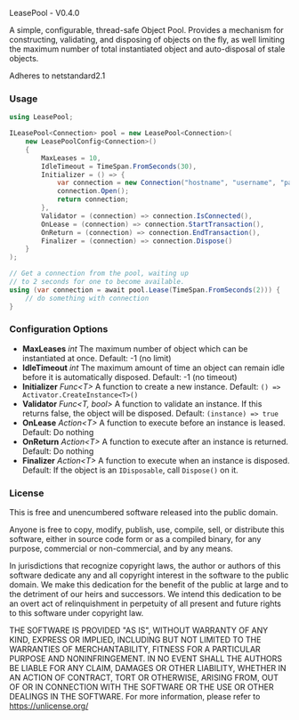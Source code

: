 ﻿LeasePool - V0.4.0

A simple, configurable, thread-safe Object Pool. Provides a mechanism for constructing, validating, and disposing of objects on the fly, as well limiting the maximum number of total instantiated object and auto-disposal of stale objects.

Adheres to netstandard2.1

### Usage

```c#
using LeasePool;

ILeasePool<Connection> pool = new LeasePool<Connection>(
    new LeasePoolConfig<Connection>()
    {
        MaxLeases = 10,
        IdleTimeout = TimeSpan.FromSeconds(30),
        Initializer = () => { 
            var connection = new Connection("hostname", "username", "password");
            connection.Open();
            return connection;
        },
        Validator = (connection) => connection.IsConnected(),
        OnLease = (connection) => connection.StartTransaction(),
        OnReturn = (connection) => connection.EndTransaction(),
        Finalizer = (connection) => connection.Dispose()
    }
);

// Get a connection from the pool, waiting up 
// to 2 seconds for one to become available.
using (var connection = await pool.Lease(TimeSpan.FromSeconds(2))) {
    // do something with connection
}
```

### Configuration Options

- **MaxLeases** *int* The maximum number of object which can be instantiated at once. Default: -1 (no limit) 
- **IdleTimeout** *int* The maximum amount of time an object can remain idle before it is automatically disposed. Default: -1 (no timeout)
- **Initializer** *Func&lt;T&gt;* A function to create a new instance. Default: `() => Activator.CreateInstance<T>()`
- **Validator** *Func&lt;T, bool&gt;* A function to validate an instance. If this returns false, the object will be disposed. Default: `(instance) => true`
- **OnLease** *Action&lt;T&gt;* A function to execute before an instance is leased. Default: Do nothing
- **OnReturn** *Action&lt;T&gt;* A function to execute after an instance is returned. Default: Do nothing
- **Finalizer** *Action&lt;T&gt;* A function to execute when an instance is disposed. Default: If the object is an `IDisposable`, call `Dispose()` on it.

### License

This is free and unencumbered software released into the public domain.

Anyone is free to copy, modify, publish, use, compile, sell, or distribute this software, either in source code form or as a compiled binary, for any purpose, commercial or non-commercial, and by any means.

In jurisdictions that recognize copyright laws, the author or authors of this software dedicate any and all copyright interest in the software to the public domain. We make this dedication for the benefit of the public at large and to the detriment of our heirs and successors. We intend this dedication to be an overt act of relinquishment in perpetuity of all present and future rights to this software under copyright law.

THE SOFTWARE IS PROVIDED "AS IS", WITHOUT WARRANTY OF ANY KIND, EXPRESS OR IMPLIED, INCLUDING BUT NOT LIMITED TO THE WARRANTIES OF MERCHANTABILITY, FITNESS FOR A PARTICULAR PURPOSE AND NONINFRINGEMENT. IN NO EVENT SHALL THE AUTHORS BE LIABLE FOR ANY CLAIM, DAMAGES OR OTHER LIABILITY, WHETHER IN AN ACTION OF CONTRACT, TORT OR OTHERWISE, ARISING FROM, OUT OF OR IN CONNECTION WITH THE SOFTWARE OR THE USE OR OTHER DEALINGS IN THE SOFTWARE. For more information, please refer to <https://unlicense.org/>
 

